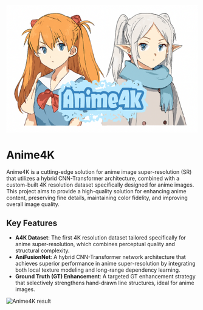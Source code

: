 ![Anime4K logo](images/logo.png)

# Anime4K

Anime4K is a cutting-edge solution for anime image super-resolution (SR) that utilizes a hybrid CNN-Transformer architecture, combined with a custom-built 4K resolution dataset specifically designed for anime images. This project aims to provide a high-quality solution for enhancing anime content, preserving fine details, maintaining color fidelity, and improving overall image quality.

## Key Features

- **A4K Dataset**: The first 4K resolution dataset tailored specifically for anime super-resolution, which combines perceptual quality and structural complexity.
- **AniFusionNet**: A hybrid CNN-Transformer network architecture that achieves superior performance in anime super-resolution by integrating both local texture modeling and long-range dependency learning.
- **Ground Truth (GT) Enhancement**: A targeted GT enhancement strategy that selectively strengthens hand-drawn line structures, ideal for anime images.

![Anime4K result](images/resultcom.jpg)

